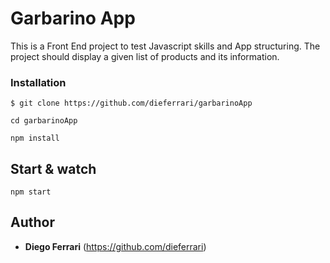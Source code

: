 
# Garbarino App

This is a Front End project to test Javascript skills and App structuring. The project should display a given list of products and its information.


### Installation
```
$ git clone https://github.com/dieferrari/garbarinoApp

cd garbarinoApp

npm install
```


## Start & watch

```
npm start
```

## Author

* **Diego Ferrari** (https://github.com/dieferrari)


